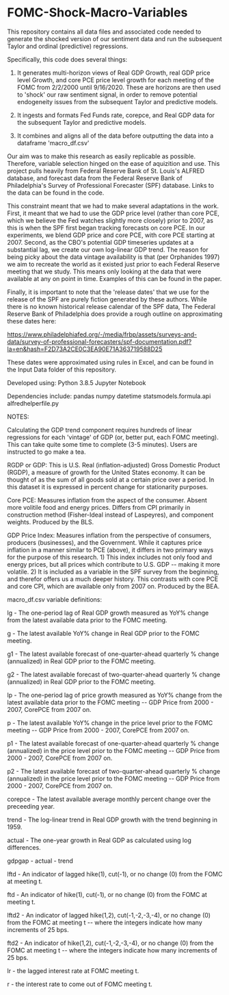 # FOMC-Shock-Macro-Variables

This repository contains all data files and associated code needed to generate the shocked version of our sentiment data and run the subsequent Taylor and ordinal (predictive) regressions.

Specifically, this code does several things:
	
1) It generates multi-horizon views of Real GDP Growth, real GDP price level Growth, and core PCE price level growth for each meeting of the FOMC from 2/2/2000 until 9/16/2020. These are horizons are then used to 'shock' our raw sentiment signal, in order to remove potential endogeneity issues from the subsequent Taylor and predictive models.
	
2) It ingests and formats Fed Funds rate, corepce, and Real GDP data for the subsequent Taylor and predictive models.
	
3) It combines and aligns all of the data before outputting the data into a dataframe 'macro_df.csv'

Our aim was to make this research as easily replicable as possible. Therefore, variable selection hinged on the ease of aquizition and use. This project pulls heavily from Federal Reserve Bank of St. Louis's ALFRED database, and forecast data from the Federal Reserve Bank of Philadelphia's Survey of Professional Forecaster (SPF) database. Links to the data can be found in the code.

This constraint meant that we had to make several adaptations in the work. First, it meant that we had to use the GDP price level (rather than core PCE, which we believe the Fed watches slightly more closely) prior to 2007, as this is when the SPF first began tracking forecasts on core PCE. In our experiments, we blend GDP price and core PCE, with core PCE starting at 2007. Second, as the CBO's potential GDP timeseries updates at a substantial lag, we create our own log-linear GDP trend. The reason for being picky about the data vintage availability is that (per Orphanides 1997) we aim to recreate the world as it existed just prior to each Federal Reserve meeting that we study. This means only looking at the data that were available at any on point in time. Examples of this can be found in the paper.

Finally, it is important to note that the 'release dates' that we use for the release of the SPF are purely fiction generated by these authors. While there is no known historical release calendar of the SPF data, The Federal Reserve Bank of Philadelphia does provide a rough outline on approximating these dates here:

https://www.philadelphiafed.org/-/media/frbp/assets/surveys-and-data/survey-of-professional-forecasters/spf-documentation.pdf?la=en&hash=F2D73A2CE0C3EA90E71A363719588D25

These dates were approximated using rules in Excel, and can be found in the Input Data folder of this repository.

Developed using: 
Python 3.8.5
Jupyter Notebook

Dependencies include:
pandas
numpy
datetime
statsmodels.formula.api
alfredhelperfile.py

NOTES:

Calculating the GDP trend component requires hundreds of linear regressions for each 'vintage' of GDP (or, better put, each FOMC meeting). This can take quite some time to complete (3-5 minutes). Users are instructed to go make a tea.

RGDP or GDP: This is U.S. Real (inflation-adjusted) Gross Domestic Product (RGDP), a measure of growth for the United States economy. It can be thought of as the sum of all goods sold at a certain price over a period. In this dataset it is expressed in percent change for stationarity purposes.

Core PCE: Measures inflation from the aspect of the consumer. Absent more volitile food and energy prices. Differs from CPI primarily in construction method (Fisher-Ideal instead of Laspeyres), and component weights. Produced by the BLS.

GDP Price Index: Measures inflation from the perspective of consumers, producers (businesses), and the Government. While it captures price inflation in a manner similar to PCE (above), it differs in two primary ways for the purpose of this research. 1) This index includes not only food and energy prices, but all prices which contribute to U.S. GDP -- making it more volatile. 2) It is included as a variable in the SPF survey from the beginning, and therefor offers us a much deeper history. This contrasts with core PCE and core CPI, which are available only from 2007 on. Produced by the BEA.

macro_df.csv variable definitions:

lg - The one-period lag of Real GDP growth measured as YoY% change from the latest available data prior to the FOMC meeting.

g - The latest available YoY% change in Real GDP prior to the FOMC meeting.

g1 - The latest available forecast of one-quarter-ahead quarterly % change (annualized) in Real GDP prior to the FOMC meeting.

g2 - The latest available forecast of two-quarter-ahead quarterly % change (annualized) in Real GDP prior to the FOMC meeting.

lp	- The one-period lag of price growth measured as YoY% change from the latest available data prior to the FOMC meeting -- GDP Price from 2000 - 2007, CorePCE from 2007 on. 

p - The latest available YoY% change in the price level prior to the FOMC meeting -- GDP Price from 2000 - 2007, CorePCE from 2007 on.

p1 - The latest available forecast of one-quarter-ahead quarterly % change (annualized) in the price level prior to the FOMC meeting -- GDP Price from 2000 - 2007, CorePCE from 2007 on.

p2 - The latest available forecast of two-quarter-ahead quarterly % change (annualized) in the price level prior to the FOMC meeting -- GDP Price from 2000 - 2007, CorePCE from 2007 on.

corepce - The latest available average monthly percent change over the preceeding year.

trend - The log-linear trend in Real GDP growth with the trend beginning in 1959.

actual - The one-year growth in Real GDP as calculated using log differences.

gdpgap - actual - trend

lftd - An indicator of lagged hike(1), cut(-1), or no change (0) from the FOMC at meeting t.

ftd - An indicator of hike(1), cut(-1), or no change (0) from the FOMC at meeting t.

lftd2 - An indicator of lagged hike(1,2), cut(-1,-2,-3,-4), or no change (0) from the FOMC at meeting t -- where the integers indicate how many increments of 25 bps.

ftd2 - An indicator of hike(1,2), cut(-1,-2,-3,-4), or no change (0) from the FOMC at meeting t -- where the integers indicate how many increments of 25 bps.

lr - the lagged interest rate at FOMC meeting t.

r - the interest rate to come out of FOMC meeting t.
